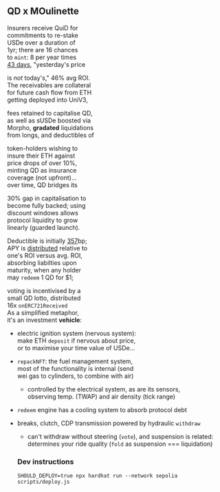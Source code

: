 ## QD x MOulinette 

Insurers receive QuiD for  
commitments to re-stake  
USDe over a duration of   
1yr; there are 16 chances  
to `mint`: 8 per year times  
[43 days](https://bit.ly/3q4tShS), "yesterday's price  

is *not* today's," 46% avg  ROI.  
The receivables are collateral  
for future cash flow from ETH  
getting deployed into UniV3,  

fees retained to capitalise QD,  
as well as sUSDe boosted via  
Morpho, **gradated** liquidations  
from longs, and deductibles of

token-holders wishing to  
insure their ETH against  
price drops of over 10%,  
minting QD as insurance  
coverage (not upfront)...  
over time, QD bridges its   

30% gap in capitalisation to  
become fully backed; using  
discount windows allows   
protocol liquidity to grow  
linearly (guarded launch).  

Deductible is initially [357](http://www.niagaramasons.com/Info%20Stuff/The%20Winding%20Staircase.PDF)bp;   
APY is [distributed](https://www.youtube.com/clip/UgkxOMAUJfrx-_ABwnargyEURpPygXEXJ_d9)  relative to  
one's ROI versus avg. ROI,    
absorbing liabilties upon  
maturity, when any holder  
may `redeem` 1 QD for $1;  

voting is incentivised by a  
small QD lotto, distributed  
16x `onERC721Received`    
As a simplified metaphor,  
it's an investment **vehicle**:

- electric ignition system (nervous system):  
  make ETH `deposit` if nervous about price,  
  or to maximise your time value of USDe...
- `repackNFT`: the fuel management system,  
   most of the functionality is internal (send  
    wei gas to cylinders, to combine with air)
    - controlled by the electrical system, as are its sensors,  
  observing temp. (TWAP) and air density (tick range)

- `redeem` engine has a cooling system to absorb protocol debt
- breaks, clutch, CDP transmission  powered by hydraulic `withdraw` 
  - can't withdraw without steering (`vote`), and suspension is related:  
  determines your ride quality (`fold` as suspension === liquidation)

  ### Dev instructions
  `SHOULD_DEPLOY=true npx hardhat run --network sepolia scripts/deploy.js`
